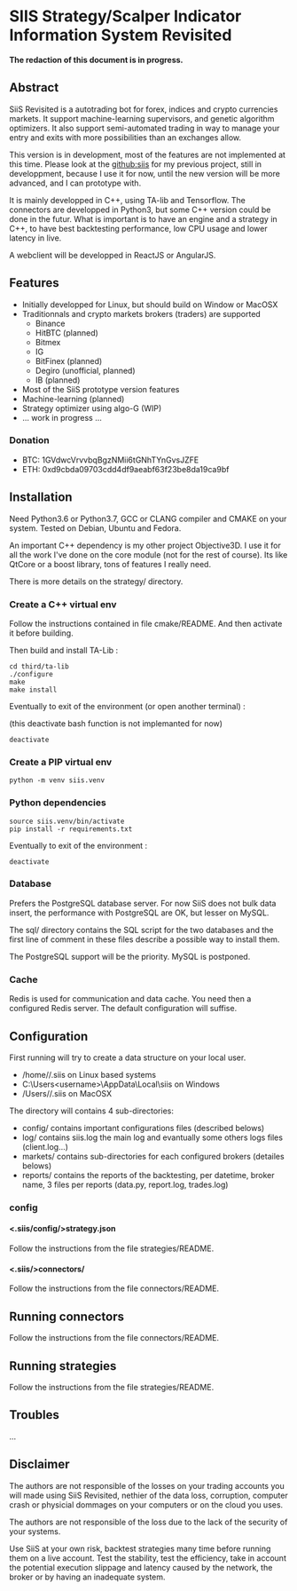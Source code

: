 SIIS Strategy/Scalper Indicator Information System Revisited
============================================================

**The redaction of this document is in progress.**

Abstract
--------

SiiS Revisited is a autotrading bot for forex, indices and crypto currencies markets.
It support machine-learning supervisors, and genetic algorithm optimizers.
It also support semi-automated trading in way to manage your entry and exits
with more possibilities than an exchanges allow.

This version is in development, most of the features are not implemented at this time.
Please look at the [github:siis](https://github.com/dream-overflow/siis) for my previous project,
still in developpment, because I use it for now, until the new version will be more advanced, and I can prototype with.

It is mainly developped in C++, using TA-lib and Tensorflow. The connectors are developped in Python3,
but some C++ version could be done in the futur. What is important is to have an engine and a strategy in C++,
to have best backtesting performance, low CPU usage and lower latency in live.

A webclient will be developped in ReactJS or AngularJS.


Features
--------

* Initially developped for Linux, but should build on Window or MacOSX
* Traditionnals and crypto markets brokers (traders) are supported
    * Binance
    * HitBTC (planned)
    * Bitmex
    * IG
    * BitFinex (planned)
    * Degiro (unofficial, planned)
    * IB (planned)
* Most of the SiiS prototype version features
* Machine-learning (planned)
* Strategy optimizer using algo-G (WIP)
* ... work in progress ...

### Donation ###

* BTC: 1GVdwcVrvvbqBgzNMii6tGNhTYnGvsJZFE
* ETH: 0xd9cbda09703cdd4df9aeabf63f23be8da19ca9bf


Installation
------------

Need Python3.6 or Python3.7, GCC or CLANG compiler and CMAKE on your system.
Tested on Debian, Ubuntu and Fedora.

An important C++ dependency is my other project Objective3D. I use it for all
the work I've done on the core module (not for the rest of course).
Its like QtCore or a boost library, tons of features I really need.

There is more details on the strategy/ directory.

### Create a C++ virtual env ###

Follow the instructions contained in file cmake/README.
And then activate it before building.

Then build and install TA-Lib :

```
cd third/ta-lib
./configure
make
make install
```

Eventually to exit of the environment (or open another terminal) :

(this deactivate bash function is not implemanted for now)

```
deactivate
```

### Create a PIP virtual env ###

```
python -m venv siis.venv
```

### Python dependencies ###

```
source siis.venv/bin/activate
pip install -r requirements.txt
```

Eventually to exit of the environment :

```
deactivate
```


### Database ###

Prefers the PostgreSQL database server. For now SiiS does not bulk data insert, the performance
with PostgreSQL are OK, but lesser on MySQL.

The sql/ directory contains the SQL script for the two databases and the first line of comment
in these files describe a possible way to install them.

The PostgreSQL support will be the priority. MySQL is postponed.


### Cache ###

Redis is used for communication and data cache. You need then a configured Redis server.
The default configuration will suffise.


Configuration
-------------

First running will try to create a data structure on your local user.
* /home/<username>/.siis on Linux based systems
* C:\Users\<username>\AppData\Local\siis on Windows
* /Users/<username>/.siis on MacOSX

The directory will contains 4 sub-directories:

* config/ contains important configurations files (described belows)
* log/ contains siis.log the main log and evantually some others logs files (client.log...)
* markets/ contains sub-directories for each configured brokers (detailes belows)
* reports/ contains the reports of the backtesting, per datetime, broker name, 3 files per reports (data.py, report.log, trades.log)

### config ###

#### <.siis/config/>strategy.json ####

Follow the instructions from the file strategies/README.


#### <.siis/>connectors/ ####

Follow the instructions from the file connectors/README.


Running connectors
------------------

Follow the instructions from the file connectors/README.


Running strategies
------------------

Follow the instructions from the file strategies/README.


Troubles
--------

...


Disclaimer
----------

The authors are not responsible of the losses on your trading accounts you will made using SiiS Revisited,
nethier of the data loss, corruption, computer crash or physicial dommages on your computers or on the cloud you uses.

The authors are not responsible of the loss due to the lack of the security of your systems.

Use SiiS at your own risk, backtest strategies many time before running them on a live account. Test the stability,
test the efficiency, take in account the potential execution slippage and latency caused by the network, the broker or
by having an inadequate system.
